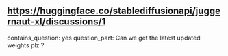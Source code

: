 ## https://huggingface.co/stablediffusionapi/juggernaut-xl/discussions/1

contains_question: yes
question_part: Can we get the latest updated weights plz ?